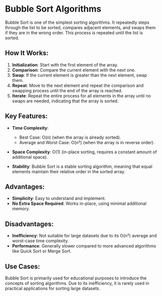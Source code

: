 # Bubble Sort Algorithms

Bubble Sort is one of the simplest sorting algorithms. It repeatedly steps through the list to be sorted, compares adjacent elements, and swaps them if they are in the wrong order. This process is repeated until the list is sorted.

## How It Works:

1. **Initialization**: Start with the first element of the array.
2. **Comparison**: Compare the current element with the next one.
3. **Swap**: If the current element is greater than the next element, swap them.
4. **Repeat**: Move to the next element and repeat the comparison and swapping process until the end of the array is reached.
5. **Iterate**: Repeat the entire process for all elements in the array until no swaps are needed, indicating that the array is sorted.

## Key Features:

- **Time Complexity**:
  - Best Case: O(n) (when the array is already sorted).
  - Average and Worst Case: O(n²) (when the array is in reverse order).
- **Space Complexity**: O(1) (in-place sorting, requires a constant amount of additional space).

- **Stability**: Bubble Sort is a stable sorting algorithm, meaning that equal elements maintain their relative order in the sorted array.

## Advantages:

- **Simplicity**: Easy to understand and implement.
- **No Extra Space Required**: Works in-place, using minimal additional memory.

## Disadvantages:

- **Inefficiency**: Not suitable for large datasets due to its O(n²) average and worst-case time complexity.
- **Performance**: Generally slower compared to more advanced algorithms like Quick Sort or Merge Sort.

## Use Cases:

Bubble Sort is primarily used for educational purposes to introduce the concepts of sorting algorithms. Due to its inefficiency, it is rarely used in practical applications for sorting large datasets.

